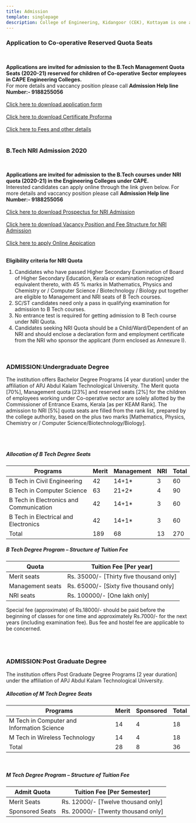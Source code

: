 ```yaml
---
title: Admission
template: singlepage
description: College of Engineering, Kidangoor (CEK), Kottayam is one among the premier institutions in the state. The college is governed by the Co-operative Academy of Professional Education established by the Government of Kerala. The admissions are based on the rank obtained by the students in the State Entrance examinations and functioning of the college is according to the rules and regulations formulated by the Government of Kerala.
---
```


<h3>Application to Co-operative Reserved Quota Seats </h3>
<br>

**Applications are invited for admission to the B.Tech Management Quota Seats (2020-21) reserved for children of Co-operative Sector employees in CAPE Engineering Colleges.**<br>
For more details and vaccancy position please call **Admission Help line Number:- 9188255056**<br><br>
 [Click here to download application form](Applnform_Co-op-_Reserved_seat.pdf)<br><br>
 [Click here to download Certificate Proforma](Proforma_of_certificate.pdf)<br><br>
 [Click here to Fees and other details](Details_Co-op._Reserved_seat.pdf)<br><br>

<h3>B.Tech NRI Admission 2020 </h3>
<br>

**Applications are invited for admission to the B.Tech courses under NRI quota (2020-21) in the Engineering Colleges under CAPE.**<br>
Interested candidates can apply online through the link given below. For more details and vaccancy position please call **Admission Help line Number:- 9188255056**<br><br>
 [Click here to download Prospectus for NRI Admission](NRI_Prospectus_2020-2021.pdf)<br><br>
 [Click here to download Vacancy Position and Fee Structure for NRI Admission](NRI_2020-21_Vacancy_Position_Fee_Structure.pdf)<br><br>
 [Click here to apply Online Appication](https://forms.gle/peKwSHiG5HQyUp7o7)<br><br>
 
 **Eligibility criteria for NRI Quota**

 <ol>
  <li>Candidates who have passed Higher Secondary Examination of Board of Higher Secondary Education, Kerala or examination recognized equivalent thereto, with 45 % marks in Mathematics, Physics and Chemistry or / Computer Science / Biotechnology / Biology put together are eligible to Management and NRI seats of B Tech courses.</li>
  <li>SC/ST candidates need only a pass in qualifying examination for admission to B Tech courses.</li>
  <li>No entrance test is required for getting admission to B Tech course under NRI Quota.</li>
  <li>Candidates seeking NRI Quota should be a Child/Ward/Dependent of an NRI and should enclose a declaration form and employment certificate from the NRI who sponsor the applicant (form enclosed as Annexure I).</li>
</ol>

<br>
 

<h3>ADMISSION:Undergraduate Degree</h3>

The institution offers Bachelor Degree Programs [4 year duration] under the affiliation of APJ Abdul Kalam Technological University. The Merit quota [70%], Management quota [23%] and reserved seats [2%] for the children of employees working under Co-operative sector are solely allotted by the Commissioner of Entrance Exams, Kerala [as per KEAM Rank]. The admission to NRI [5%] quota seats are filled from the rank list, prepared by the college authority, based on the plus two marks [Mathematics, Physics, Chemistry or / Computer Science/Biotechnology/Biology].


 
<br>
<br>
<h5>Allocation of B Tech Degree Seats</h5>

| Programs | Merit | Management | NRI | Total |
|-----------------------------------------|-------|------------|-----|-------|
| B Tech in Civil Engineering | 42 | 14+1* | 3 | 60 |
| B Tech in Computer Science | 63 | 21+2* | 4 | 90 |
| B Tech in Electronics and Communication | 42 | 14+1* | 3 | 60 |
| B Tech in Electrical and Electronics | 42 | 14+1* | 3 | 60 |
| Total | 189 | 68 | 13 | 270 |

<h5>B Tech Degree Program – Structure of Tuition Fee</h5>

| Quota | Tuition Fee [Per year] |
|------------------|-----------------------------------------|
| Merit seats | Rs. 35000/- [Thirty five thousand only] |
| Management seats | Rs. 65000/- [Sixty five thousand only] |
| NRI seats | Rs. 100000/- [One lakh only] |

 Special fee (approximate) of Rs.18000/- should be paid before the beginning of classes for one time and approximately Rs.7000/- for the next years (including examination fee). Bus fee and hostel fee are applicable to be concerned.

 
<br>
<br>

<h3>ADMISSION:Post Graduate Degree</h3>

The institution offers Post Graduate Degree Programs [2 year duration] under the affiliation of APJ Abdul Kalam Technological University.

<h5>Allocation of M Tech Degree Seats</h5>

| Programs | Merit | Sponsored | Total |
|--------------------------------------------|-------|-----------|-------|
| M Tech in Computer and Information Science | 14 | 4 | 18 |
| M Tech in Wireless Technology | 14 | 4 | 18 |
| Total | 28 | 8 | 36 |

<br>

<h5>M Tech Degree Program – Structure of Tuition Fee</h5>



| Admit Quota | Tuition Fee [Per Semester] |
|-----------------|------------------------------------|
| Merit Seats | Rs. 12000/- [Twelve thousand only] |
| Sponsored Seats | Rs. 20000/- [Twenty thousand only] |
